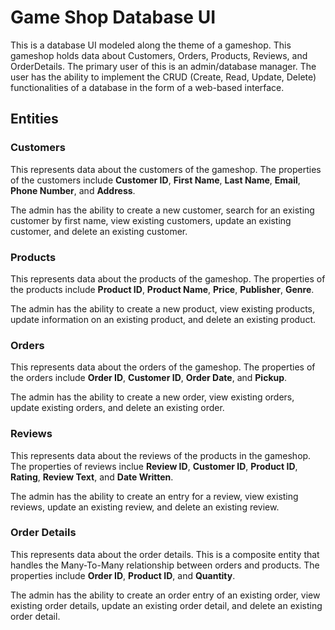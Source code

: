 # Game Shop Database UI

This is a database UI modeled along the theme of a gameshop. This gameshop holds data about Customers, Orders, Products, Reviews, and OrderDetails. The primary user of this is an admin/database manager. The user has the ability to implement the CRUD (Create, Read, Update, Delete) functionalities of a database in the form of a web-based interface.

## Entities

### Customers
This represents data about the customers of the gameshop. The properties of the customers include **Customer ID**, **First Name**, **Last Name**, **Email**, **Phone Number**, and **Address**.

The admin has the ability to create a new customer, search for an existing customer by first name, view existing customers, update an existing customer, and delete an existing customer.

### Products
This represents data about the products of the gameshop. The properties of the products include **Product ID**, **Product Name**, **Price**, **Publisher**, **Genre**.

The admin has the ability to create a new product, view existing products, update information on an existing product, and delete an existing product.

### Orders
This represents data about the orders of the gameshop. The properties of the orders include **Order ID**, **Customer ID**, **Order Date**, and **Pickup**.

The admin has the ability to create a new order, view existing orders, update existing orders, and delete an existing order.

### Reviews
This represents data about the reviews of the products in the gameshop. The properties of reviews inclue **Review ID**, **Customer ID**, **Product ID**, **Rating**, **Review Text**, and **Date Written**.

The admin has the ability to create an entry for a review, view existing reviews, update an existing review, and delete an existing review.

### Order Details
This represents data about the order details. This is a composite entity that handles the Many-To-Many relationship between orders and products. The properties include **Order ID**, **Product ID**, and **Quantity**.

The admin has the ability to create an order entry of an existing order, view existing order details, update an existing order detail, and delete an existing order detail.